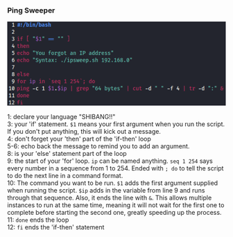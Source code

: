 ### Ping Sweeper

![BashScript](Images/20240402102617.png)

1: declare your language "SHIBANG!!"  
3: your 'if' statement.  `$1` means your first argument when you run the script.  If you don't put anything, this will kick out a message.  
4: don't forget your 'then' part of the 'if-then' loop  
5-6: echo back the message to remind you to add an argument.  
8: is your 'else' statement part of the loop  
9: the start of your 'for' loop.  `ip` can be named anything.  `seq 1 254` says every number in a sequence from 1 to 254.  Ended with `; do` to tell the script to do the next line in a command format.  
10: The command you want to be run.  `$1` adds the first argument supplied when running the script.  `$ip` adds in the variable from line 9 and runs through that sequence.  Also, it ends the line with `&`.  This allows multiple instances to run at the same time, meaning it will not wait for the first one to complete before starting the second one, greatly speeding up the process.  
11: `done` ends the loop  
12: `fi` ends the 'if-then' statement  
